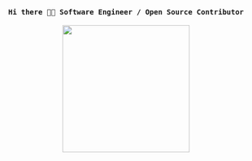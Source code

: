 <h4 align="center"><samp> Hi there 👋🏾  Software Engineer / Open Source Contributor</samp></h4>

<p align="center">
  <img width="250" src="https://media.giphy.com/media/M08MDwg2tvqPPs92FU/giphy.gif">
</p>




